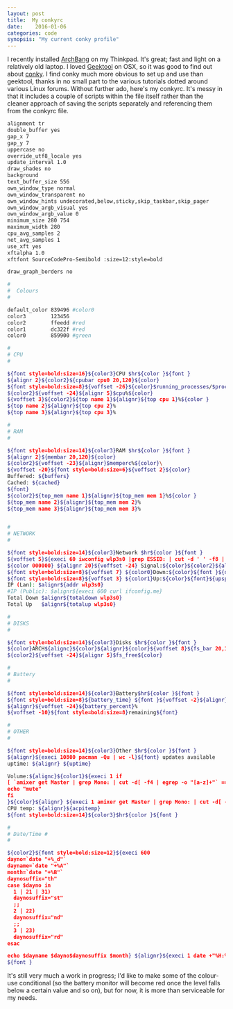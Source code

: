 ```yaml
---
layout: post
title:  My conkyrc
date:    2016-01-06
categories: code
synopsis: "My current conky profile"
---
```


I recently installed <a href="http://bbs.archbang.org/">ArchBang</a> on my Thinkpad.  It's great; fast and light on a relatively old laptop.  I loved <a href="http://projects.tynsoe.org/en/geektool/">Geektool</a>  on OSX, so it was good to find out about <a href="https://github.com/brndnmtthws/conky/releases/tag/v1.10.1">conky</a>.  I find conky much more obvious to set up and use than geektool, thanks in no small part to the various tutorials dotted around various Linux forums. Without further ado, here's my conkyrc.  It's messy in that it includes a couple of scripts within the file itself rather than the cleaner approach of saving the scripts separately and referencing them from the conkyrc file.

```bash
alignment tr
double_buffer yes
gap_x 7
gap_y 7
uppercase no
override_utf8_locale yes
update_interval 1.0
draw_shades no
background
text_buffer_size 556
own_window_type normal
own_window_transparent no
own_window_hints undecorated,below,sticky,skip_taskbar,skip_pager
own_window_argb_visual yes
own_window_argb_value 0
minimum_size 280 754
maximum_width 280
cpu_avg_samples 2
net_avg_samples 1
use_xft yes
xftalpha 1.0
xftfont SourceCodePro-Semibold :size=12:style=bold

draw_graph_borders no

#
#  Colours 
#

default_color 839496 #color0
color3        123456
color2        ffeedd #red
color1        dc322f #red
color0        859900 #green

#
# CPU 
#

${font style=bold:size=16}${color3}CPU $hr${color }${font }
${alignr 2}${color2}${cpubar cpu0 20,120}${color}
${font style=bold:size=8}${voffset -26}${color}$running_processes/$processes processes${font}
${color2}${voffset -24}${alignr 5}$cpu%${color}
${voffset 3}${color2}${top name 1}${alignr}${top cpu 1}%${color }
${top name 2}${alignr}${top cpu 2}%
${top name 3}${alignr}${top cpu 3}%

#
# RAM 
#

${font style=bold:size=14}${color3}RAM $hr${color }${font }
${alignr 2}${membar 20,120}${color}
${color2}${voffset -23}${alignr}$memperc%${color}\
${voffset -20}${font style=bold:size=6}${voffset 2}${color}
Buffered: ${buffers}
Cached: ${cached}
${font}
${color2}${top_mem name 1}${alignr}${top_mem mem 1}%${color }
${top_mem name 2}${alignr}${top_mem mem 2}%
${top_mem name 3}${alignr}${top_mem mem 3}%


#
# NETWORK 
#

${font style=bold:size=14}${color3}Network $hr${color }${font }
${voffset 5}${execi 60 iwconfig wlp3s0 |grep ESSID: | cut -d ' ' -f8 | awk -F{print $2}} ${alignr 2}${wireless_link_bar 20, 120 wlp3s0}${color}
${color 000000} ${alignr 20}${voffset -24} Signal:${color}${color2}${alignr 5}${wireless_link_qual_perc wlp3s0}%${color}
${font style=bold:size=8}${voffset 7} ${color0}Down:${color}${font }${downspeed wlp3s0} ${font }${color0} $alignr${downspeedgraph wlp3s0 20, 120 000000 859900 -t -l }
${font style=bold:size=8}${voffset 3} ${color1}Up:${color}${font}${upspeed wlp3s0} ${color1} $alignr${upspeedgraph wlp3s0 20, 120 000000 dc322f -t -l}${color}
IP (Lan): $alignr${addr wlp3s0}
#IP (Public): $alignr${execi 600 curl ifconfig.me}
Total Down $alignr${totaldown wlp3s0}
Total Up   $alignr${totalup wlp3s0}

#
# DISKS 
#

${font style=bold:size=14}${color3}Disks $hr${color }${font }
${color}ARCH${alignc}${color}${alignr}${color}${voffset 8}${fs_bar 20,120}${color}
${color2}${voffset -24}${alignr 5}$fs_free${color}

#
# Battery 
#

${font style=bold:size=14}${color3}Battery$hr${color }${font }
${font style=bold:size=8}${battery_time} ${font }${voffset -2}${alignr}${battery_bar 20,120}
${alignr}${voffset -24}${battery_percent}%
${voffset -10}${font style=bold:size=8}remaining${font}

#
# OTHER 
#

${font style=bold:size=14}${color3}Other $hr${color }${font }
${alignr}${execi 10800 pacman -Qu | wc -l}${font} updates available
uptime: ${alignr} ${uptime}

Volume:${alignc}${color1}${execi 1 if
[ `amixer get Master | grep Mono: | cut -d[ -f4 | egrep -o "[a-z]+"` == "off" ]; then
echo "mute"
fi
}${color}${alignr} ${execi 1 amixer get Master | grep Mono: | cut -d[ -f2 | egrep -o "[0-9]+"}%
CPU temp: ${alignr}${acpitemp}
${font style=bold:size=14}${color3}$hr${color }${font }

#
# Date/Time #
#

${color2}${font style=bold:size=12}${execi 600
dayno=`date "+%_d"`
dayname=`date "+%A"`
month=`date "+%B"`
daynosuffix="th"
case $dayno in
  1 | 21 | 31)
  daynosuffix="st"
  ;;
  2 | 22)
  daynosuffix="nd"
  ;;
  3 | 23)
  daynosuffix="rd"
esac

echo $dayname $dayno$daynosuffix $month} ${alignr}${execi 1 date +"%H:%M"}
${font }
```

It's still very much a work in progress; I'd like to make some of the colour-use conditional (so the battery monitor will become red once the level falls below a certain value and so on), but for now, it is more than serviceable for my needs.
